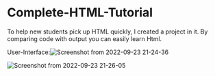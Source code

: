 # Complete-HTML-Tutorial
To help new students pick up HTML quickly, I created a project in it. 
By comparing code with output you can easily learn Html.

User-Interface:![Screenshot from 2022-09-23 21-24-36](https://user-images.githubusercontent.com/110757279/192002887-2f47205d-0450-4eff-8f31-92845eb43634.png)

![Screenshot from 2022-09-23 21-26-05](https://user-images.githubusercontent.com/110757279/192002894-03a163d9-f36c-4d2f-b159-aa755a0686d3.png)
